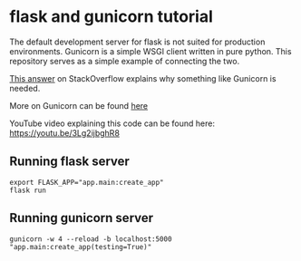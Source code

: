 # flask and gunicorn tutorial

The default development server for flask is not suited for production environments. Gunicorn is a simple WSGI client written in pure python. This repository serves as a simple example of connecting the two.

[This answer](https://serverfault.com/a/331263) on StackOverflow explains why something like Gunicorn is needed.

More on Gunicorn can be found [here](http://docs.gunicorn.org/en/latest/run.html)

YouTube video explaining this code can be found here: https://youtu.be/3Lg2ijbghR8

## Running flask server

```
export FLASK_APP="app.main:create_app"
flask run
```

## Running gunicorn server

```
gunicorn -w 4 --reload -b localhost:5000 "app.main:create_app(testing=True)"
```
